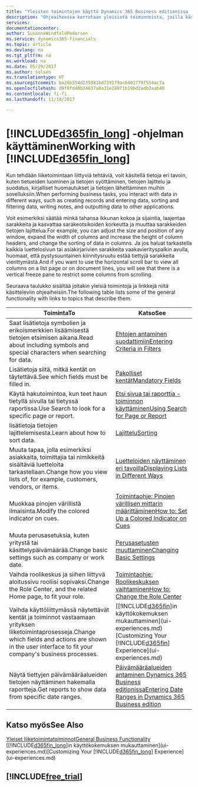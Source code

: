 ```yaml
---
title: "Yleisten toimintojen käyttö Dynamics 365 Business editionissa | Microsoft Docs"
description: "Ohjeaiheessa kerrotaan yleisistä toiminnoista, joilla käsittelet tietoja Dynamics 365:ssä. Kyse voi olla esimerkiksi arvojen antamisesta, tietojen lajittelusta ja näkymien vaihtamisesta."
services: 
documentationcenter: 
author: SusanneWindfeldPedersen
ms.service: dynamics365-financials
ms.topic: article
ms.devlang: na
ms.tgt_pltfrm: na
ms.workload: na
ms.date: 05/29/2017
ms.author: solsen
ms.translationtype: HT
ms.sourcegitcommit: ba26b354d235981bd7291f9ac6402779f554ac7a
ms.openlocfilehash: d9f0fd40b34637a8a31e28871b19bd2adb3aab40
ms.contentlocale: fi-fi
ms.lasthandoff: 11/10/2017

---
```

# <a name="working-with-included365finlongincludesd365finlongmdmd"></a><span data-ttu-id="23407-103">[!INCLUDE[d365fin_long](includes/d365fin_long_md.md)] -ohjelman käyttäminen</span><span class="sxs-lookup"><span data-stu-id="23407-103">Working with [!INCLUDE[d365fin_long](includes/d365fin_long_md.md)]</span></span>
<span data-ttu-id="23407-104">Kun tehdään liiketoimintaan liittyviä tehtäviä, voit käsitellä tietoja eri tavoin, kuten tietueiden luominen ja tietojen syöttäminen, tietojen lajittelu ja suodatus, kirjalliset huomautukset ja tietojen lähettäminen muihin sovelluksiin.</span><span class="sxs-lookup"><span data-stu-id="23407-104">When performing business tasks, you interact with data in different ways, such as creating records and entering data, sorting and filtering data, writing notes, and outputting data to other applications.</span></span>

<span data-ttu-id="23407-105">Voit esimerkiksi säätää minkä tahansa ikkunan kokoa ja sijaintia, laajentaa sarakkeita ja kasvattaa sarakeotsikoiden korkeutta ja muuttaa sarakkeiden tietojen lajittelua.</span><span class="sxs-lookup"><span data-stu-id="23407-105">For example, you can adjust the size and position of any window, expand the width of columns and increase the height of column headers, and change the sorting of data in columns.</span></span> <span data-ttu-id="23407-106">Ja jos haluat tarkastella kaikkia luettelosivun tai asiakirjarivien sarakkeita vaakavierityspalkin avulla, huomaat, että pystysuuntainen kiinnitysruutu estää tiettyjä sarakkeita vierittymästä.</span><span class="sxs-lookup"><span data-stu-id="23407-106">And if you want to use the horizontal scroll bar to view all columns on a list page or on document lines, you will see that there is a vertical freeze pane to restrict some columns from scrolling.</span></span>

<span data-ttu-id="23407-107">Seuraava taulukko sisältää joitakin yleisiä toimintoja ja linkkejä niitä käsitteleviin ohjeaiheisiin.</span><span class="sxs-lookup"><span data-stu-id="23407-107">The following table lists some of the general functionality with links to topics that describe them.</span></span>

| <span data-ttu-id="23407-108">Toiminta</span><span class="sxs-lookup"><span data-stu-id="23407-108">To</span></span> | <span data-ttu-id="23407-109">Katso</span><span class="sxs-lookup"><span data-stu-id="23407-109">See</span></span> |
| --- | --- |
| <span data-ttu-id="23407-110">Saat lisätietoja symbolien ja erikoismerkkien lisäämisestä tietojen etsimisen aikana.</span><span class="sxs-lookup"><span data-stu-id="23407-110">Read about including symbols and special characters when searching for data.</span></span> |[<span data-ttu-id="23407-111">Ehtojen antaminen suodattimiin</span><span class="sxs-lookup"><span data-stu-id="23407-111">Entering Criteria in Filters</span></span>](ui-enter-criteria-filters.md) |
| <span data-ttu-id="23407-112">Lisätietoja siitä, mitkä kentät on täytettävä.</span><span class="sxs-lookup"><span data-stu-id="23407-112">See which fields must be filled in.</span></span> |[<span data-ttu-id="23407-113">Pakolliset kentät</span><span class="sxs-lookup"><span data-stu-id="23407-113">Mandatory Fields</span></span>](ui-mandatory-fields.md) |
| <span data-ttu-id="23407-114">Käytä hakutoimintoa, kun teet haun tietyllä sivulla tai tietyssä raportissa.</span><span class="sxs-lookup"><span data-stu-id="23407-114">Use Search to look for a specific page or report.</span></span> |[<span data-ttu-id="23407-115">Etsi sivua tai raporttia -toiminnon käyttäminen</span><span class="sxs-lookup"><span data-stu-id="23407-115">Using Search for Page or Report</span></span>](ui-search.md) |
| <span data-ttu-id="23407-116">lisätietoja tietojen lajittelemisesta.</span><span class="sxs-lookup"><span data-stu-id="23407-116">Learn about how to sort data.</span></span> |[<span data-ttu-id="23407-117">Lajittelu</span><span class="sxs-lookup"><span data-stu-id="23407-117">Sorting</span></span>](ui-sorting.md) |
| <span data-ttu-id="23407-118">Muuta tapaa, jolla esimerkiksi asiakkaita, toimittajia tai nimikkeitä sisältäviä luetteloita tarkastellaan.</span><span class="sxs-lookup"><span data-stu-id="23407-118">Change how you view lists of, for example, customers, vendors, or items.</span></span> |[<span data-ttu-id="23407-119">Luetteloiden näyttäminen eri tavoilla</span><span class="sxs-lookup"><span data-stu-id="23407-119">Displaying Lists in Different Ways</span></span>](across-display-lists-different-views.md) |
| <span data-ttu-id="23407-120">Muokkaa pinojen värillistä ilmaisinta.</span><span class="sxs-lookup"><span data-stu-id="23407-120">Modify the colored indicator on cues.</span></span> |[<span data-ttu-id="23407-121">Toimintaohje: Pinojen värillisen mittarin määrittäminen</span><span class="sxs-lookup"><span data-stu-id="23407-121">How to: Set Up a Colored Indicator on Cues</span></span>](ui-how-setup-colored-indicator-cues.md) |
| <span data-ttu-id="23407-122">Muuta perusasetuksia, kuten yritystä tai käsittelypäivämäärää.</span><span class="sxs-lookup"><span data-stu-id="23407-122">Change basic settings such as company or work date.</span></span> |[<span data-ttu-id="23407-123">Perusasetusten muuttaminen</span><span class="sxs-lookup"><span data-stu-id="23407-123">Changing Basic Settings</span></span>](ui-change-basic-settings.md) |
| <span data-ttu-id="23407-124">Vaihda roolikeskus ja siihen liittyvä aloitussivu rooliisi sopivaksi.</span><span class="sxs-lookup"><span data-stu-id="23407-124">Change the Role Center, and the related Home page, to fit your role.</span></span> |[<span data-ttu-id="23407-125">Toimintaohje: Roolikeskuksen vaihtaminen</span><span class="sxs-lookup"><span data-stu-id="23407-125">How to: Change the Role Center</span></span>](change-role.md) |
| <span data-ttu-id="23407-126">Vaihda käyttöliittymässä näytettävät kentät ja toiminnot vastaamaan yrityksen liiketoimintaprosesseja.</span><span class="sxs-lookup"><span data-stu-id="23407-126">Change which fields and actions are shown in the user interface to fit your company's business processes.</span></span> |<span data-ttu-id="23407-127">[[!INCLUDE[d365fin](includes/d365fin_md.md)]in käyttökokemuksen mukauttaminen](ui-experiences.md)</span><span class="sxs-lookup"><span data-stu-id="23407-127">[Customizing Your [!INCLUDE[d365fin](includes/d365fin_md.md)] Experience](ui-experiences.md)</span></span> |
| <span data-ttu-id="23407-128">Näytä tiettyjen päivämääräalueiden tietojen näyttäminen hakemalla raportteja.</span><span class="sxs-lookup"><span data-stu-id="23407-128">Get reports to show data from specific date ranges.</span></span> |[<span data-ttu-id="23407-129">Päivämääräalueiden antaminen Dynamics 365 Business editionissa</span><span class="sxs-lookup"><span data-stu-id="23407-129">Entering Date Ranges in Dynamics 365 Business edition </span></span>](ui-enter-date-ranges.md) |

## <a name="see-also"></a><span data-ttu-id="23407-130">Katso myös</span><span class="sxs-lookup"><span data-stu-id="23407-130">See Also</span></span>
[<span data-ttu-id="23407-131">Yleiset liiketoimintatoiminnot</span><span class="sxs-lookup"><span data-stu-id="23407-131">General Business Functionality</span></span>](ui-across-business-areas.md)  
<span data-ttu-id="23407-132">[[!INCLUDE[d365fin_long](includes/d365fin_long_md.md)]in käyttökokemuksen mukauttaminen](ui-experiences.md)</span><span class="sxs-lookup"><span data-stu-id="23407-132">[Customizing Your [!INCLUDE[d365fin_long](includes/d365fin_long_md.md)] Experience](ui-experiences.md)</span></span>  

## [!INCLUDE[free_trial](includes/free_trial_md.md)]

